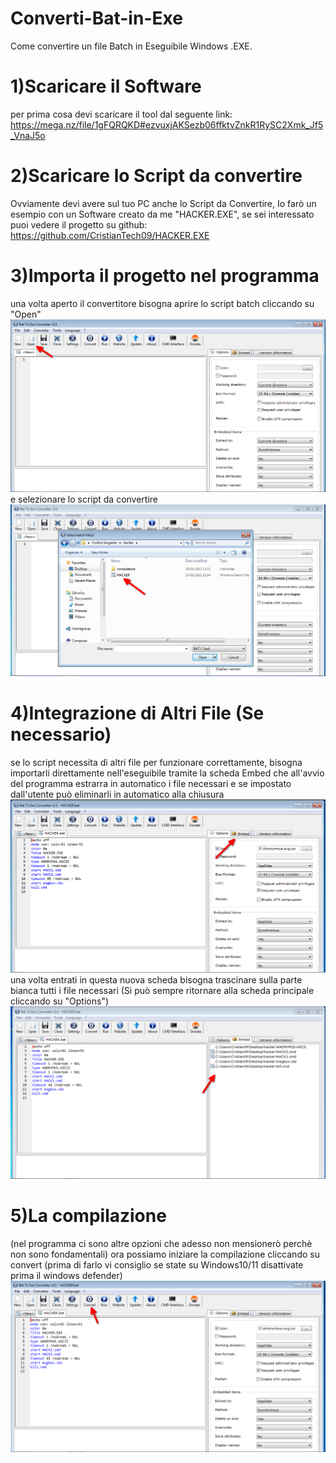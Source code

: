 # Converti-Bat-in-Exe
Come convertire un file Batch in Eseguibile Windows .EXE.

# 1)Scaricare il Software
per prima cosa devi scaricare il tool dal seguente link: https://mega.nz/file/1gFQRQKD#ezvuxjAKSezb06ffktvZnkR1RySC2Xmk_Jf5_VnaJ5o

# 2)Scaricare lo Script da convertire
Ovviamente devi avere sul tuo PC anche lo Script da Convertire, Io farò un esempio con un Software creato da me "HACKER.EXE", se sei interessato puoi vedere il progetto su github: https://github.com/CristianTech09/HACKER.EXE

# 3)Importa il progetto nel programma
una volta aperto il convertitore bisogna aprire lo script batch cliccando su "Open"
![alt text](https://raw.githubusercontent.com/CristianTech09/Converti-Bat-in-Exe/main/Screen.png)
e selezionare lo script da convertire
![alt text](https://raw.githubusercontent.com/CristianTech09/Converti-Bat-in-Exe/main/Screen2.png)
# 4)Integrazione di Altri File (Se necessario)
se lo script necessita di altri file per funzionare correttamente, bisogna importarli direttamente nell'eseguibile tramite la scheda Embed che all'avvio del programma estrarra in automatico i file necessari e se impostato dall'utente può eliminarli in automatico alla chiusura
![alt text](https://raw.githubusercontent.com/CristianTech09/Converti-Bat-in-Exe/main/Screen3.png)
una volta entrati in questa nuova scheda bisogna trascinare sulla parte bianca tutti i file necessari (Si può sempre ritornare alla scheda principale cliccando su "Options")
![alt text](https://raw.githubusercontent.com/CristianTech09/Converti-Bat-in-Exe/main/Screen4.png)
# 5)La compilazione
(nel programma ci sono altre opzioni che adesso non mensionerò perchè non sono fondamentali)
ora possiamo iniziare la compilazione cliccando su convert (prima di farlo vi consiglio se state su Windows10/11 disattivate prima il windows defender)
![alt text](https://raw.githubusercontent.com/CristianTech09/Converti-Bat-in-Exe/main/Screen5.png)
